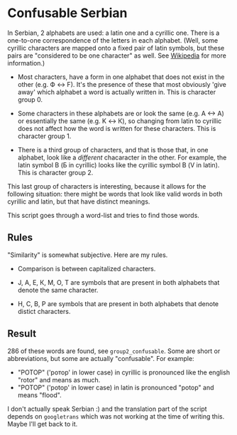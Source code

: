 # Confusable Serbian

In Serbian, 2 alphabets are used: a latin one and a cyrillic one. There is a one-to-one correspondence of the letters in each alphabet. (Well, some cyrillic characters are mapped onto a fixed pair of latin symbols, but these pairs are "considered to be one character" as well. See [Wikipedia](https://en.wikipedia.org/wiki/Serbian_Cyrillic_alphabet) for more information.) 

* Most characters, have a form in one alphabet that does not exist in the other (e.g. Ф <-> F). It's the presence of these that most obviously 'give away' which alphabet a word is actually written in. This is character group 0. 

* Some characters in these alphabets are or look the same (e.g. A <-> A) or essentially the same (e.g. K <-> К), so changing from latin to cyrillic does not affect how the word is written for these characters. This is character group 1.

* There is a third group of characters, and that is those that, in one alphabet, look like a *different* chacaracter in the other. For example, the latin symbol B (Б in cyrillic) looks like the cyrillic symbol В (V in latin). This is character group 2.

This last group of characters is interesting, because it allows for the following situation: there might be words that look like valid words in both cyrillic and latin, but that have distinct meanings.

This script goes through a word-list and tries to find those words.

## Rules

"Similarity" is somewhat subjective. Here are my rules.

* Comparison is between capitalized characters.

* Ј, А, Е, К, М, О, Т are symbols that are present in both alphabets that denote the same character.

* Н, С, В, Р are symbols that are present in both alphabets that denote distict characters. 

## Result

286 of these words are found, see `group2_confusable`. Some are short or abbreviations, but some are actually "confusable". For example:

* "РОТОР" ('ротор' in lower case) in cyrillic is pronounced like the english "rotor" and means as much. 
* "POTOP" ('potop' in lower case) in latin is pronounced "potop" and means "flood".

I don't actually speak Serbian :) and the translation part of the script depends on `googletrans` which was not working at the time of writing this. Maybe I'll get back to it. 